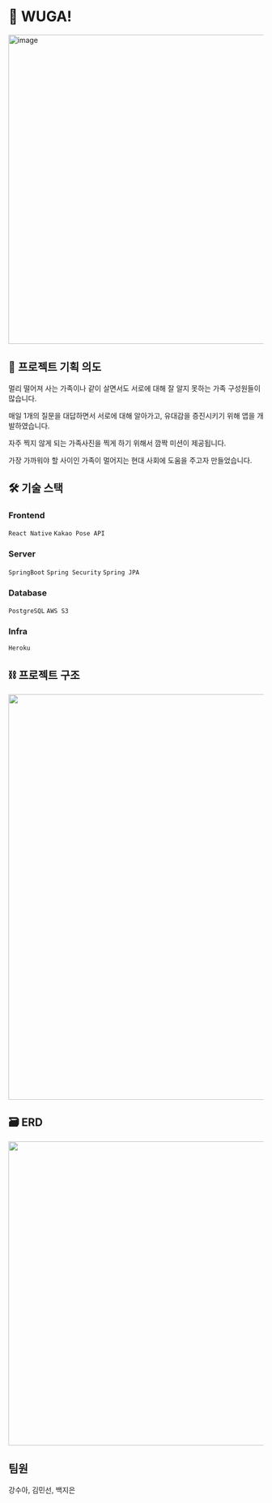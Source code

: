 # 🦣 WUGA! 

<img width="610" alt="image" src="https://github.com/whitel15/WUGA_server/assets/62291686/f421848d-a7b9-4031-8812-7cce3671f4a1">


## 📌 프로젝트 기획 의도 
멀리 떨어져 사는 가족이나 같이 살면서도 서로에 대해 잘 알지 못하는 가족 구성원들이 많습니다. 

매일 1개의 질문을 대답하면서 서로에 대해 알아가고, 유대감을 증진시키기 위해 앱을 개발하였습니다. 

자주 찍지 않게 되는 가족사진을 찍게 하기 위해서 깜짝 미션이 제공됩니다. 

가장 가까워야 할 사이인 가족이 멀어지는 현대 사회에 도움을 주고자 만들었습니다. 

## 🛠️ 기술 스택 
### Frontend 
`React Native`  `Kakao Pose API`

### Server 
`SpringBoot` `Spring Security` `Spring JPA`

### Database
`PostgreSQL` `AWS S3`

### Infra
`Heroku`

## ⛓️ 프로젝트 구조 
<img width=800 src="https://user-images.githubusercontent.com/63537847/193182016-1ba6e299-f351-482d-bd82-5cf6b1818369.png">

## 🗃️ ERD 
<img width=600 src="https://user-images.githubusercontent.com/63537847/193182223-d329f880-a287-473e-936d-82518f6c6149.png">

## 팀원
강수아, 김민선, 백지은
